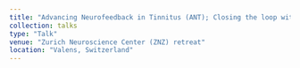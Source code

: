 ```yaml
---
title: "Advancing Neurofeedback in Tinnitus (ANT); Closing the loop with stimulus design and neural feature training"
collection: talks
type: "Talk"
venue: "Zurich Neuroscience Center (ZNZ) retreat"
location: "Valens, Switzerland"
---
```

